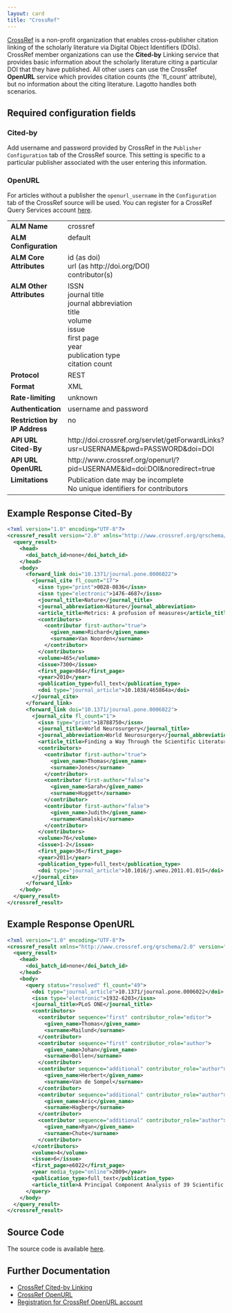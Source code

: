 ```yaml
---
layout: card
title: "CrossRef"
---
```


[CrossRef](http://www.crossref.org) is a non-profit organization that enables cross-publisher citation linking of the scholarly literature via Digital Object Identifiers (DOIs). CrossRef member organizations can use the **Cited-by** Linking service that provides basic information about the scholarly literature citing a particular DOI that they have published. All other users can use the CrossRef **OpenURL** service which provides citation counts (the `fl_count' attribute), but no information about the citing literature. Lagotto handles both scenarios.

## Required configuration fields

### Cited-by

Add username and password provided by CrossRef in the `Publisher Configuration` tab of the CrossRef source. This setting is specific to a particular publisher associated with the user entering this information.

### OpenURL

For articles without a publisher the `openurl_username` in the `Configuration` tab of the CrossRef source will be used. You can register for a CrossRef Query Services account [here](http://www.crossref.org/requestaccount/).

<table width=100% border="0" cellspacing="0" cellpadding="0">
<tbody>
<tr>
<td valign="top" width=30%><strong>ALM Name</strong></td>
<td valign="top" width=70%>crossref</td>
</tr>
<tr>
<td valign="top" width=20%><strong>ALM Configuration</strong></td>
<td valign="top" width=80%>default</td>
</tr>
<tr>
<td valign="top" width=20%><strong>ALM Core Attributes</strong></td>
<td valign="top" width=80%>id (as doi)<br/>url (as http://doi.org/DOI)<br/>contributor(s)</td>
</tr>
<td valign="top" width=20%><strong>ALM Other Attributes</strong></td>
<td valign="top" width=80%>ISSN<br/>journal title<br/>journal abbreviation<br/>title<br/>volume<br/>issue<br/>first page<br/>year<br/>publication type<br/>citation count</td>
</tr>
<tr>
<td valign="top" width=30%><strong>Protocol</strong></td>
<td valign="top" width=70%>REST</td>
</tr>
<tr>
<td valign="top" width=30%><strong>Format</strong></td>
<td valign="top" width=70%>XML</td>
</tr>
<tr>
<td valign="top" width=20%><strong>Rate-limiting</strong></td>
<td valign="top" width=80%>unknown</td>
</tr>
<tr>
<td valign="top" width=20%><strong>Authentication</strong></td>
<td valign="top" width=80%>username and password</td>
</tr>
<tr>
<td valign="top" width=20%><strong>Restriction by IP Address</strong></td>
<td valign="top" width=80%>no</td>
</tr>
<tr>
<td valign="top" width=20%><strong>API URL Cited-By</strong></td>
<td valign="top" width=80%>http://doi.crossref.org/servlet/getForwardLinks?usr=USERNAME&pwd=PASSWORD&doi=DOI</td>
</tr>
<tr>
<td valign="top" width=20%><strong>API URL OpenURL</strong></td>
<td valign="top" width=80%>http://www.crossref.org/openurl/?pid=USERNAME&id=doi:DOI&noredirect=true</td>
</tr>
<tr>
<td valign="top" width=20%><strong>Limitations</strong></td>
<td valign="top" width=80%>Publication date may be incomplete<br/>No unique identifiers for contributors</td>
</tr>
</tbody>
</table>

## Example Response Cited-By

```xml
<?xml version="1.0" encoding="UTF-8"?>
<crossref_result version="2.0" xmlns="http://www.crossref.org/qrschema/2.0" xmlns:xsi="http://www.w3.org/2001/XMLSchema-instance" xsi:schemaLocation="http://www.crossref.org/qrschema/2.0 http://www.crossref.org/qrschema/crossref_query_output2.0.xsd">
  <query_result>
    <head>
      <doi_batch_id>none</doi_batch_id>
    </head>
    <body>
      <forward_link doi="10.1371/journal.pone.0006022">
        <journal_cite fl_count="17">
          <issn type="print">0028-0836</issn>
          <issn type="electronic">1476-4687</issn>
          <journal_title>Nature</journal_title>
          <journal_abbreviation>Nature</journal_abbreviation>
          <article_title>Metrics: A profusion of measures</article_title>
          <contributors>
            <contributor first-author="true">
              <given_name>Richard</given_name>
              <surname>Van Noorden</surname>
            </contributor>
          </contributors>
          <volume>465</volume>
          <issue>7300</issue>
          <first_page>864</first_page>
          <year>2010</year>
          <publication_type>full_text</publication_type>
          <doi type="journal_article">10.1038/465864a</doi>
        </journal_cite>
      </forward_link>
      <forward_link doi="10.1371/journal.pone.0006022">
        <journal_cite fl_count="1">
          <issn type="print">18788750</issn>
          <journal_title>World Neurosurgery</journal_title>
          <journal_abbreviation>World Neurosurgery</journal_abbreviation>
          <article_title>Finding a Way Through the Scientific Literature: Indexes and Measures</article_title>
          <contributors>
            <contributor first-author="true">
              <given_name>Thomas</given_name>
              <surname>Jones</surname>
            </contributor>
            <contributor first-author="false">
              <given_name>Sarah</given_name>
              <surname>Huggett</surname>
            </contributor>
            <contributor first-author="false">
              <given_name>Judith</given_name>
              <surname>Kamalski</surname>
            </contributor>
          </contributors>
          <volume>76</volume>
          <issue>1-2</issue>
          <first_page>36</first_page>
          <year>2011</year>
          <publication_type>full_text</publication_type>
          <doi type="journal_article">10.1016/j.wneu.2011.01.015</doi>
        </journal_cite>
      </forward_link>
    </body>
  </query_result>
</crossref_result>
```

## Example Response OpenURL

```xml
<?xml version="1.0" encoding="UTF-8"?>
<crossref_result xmlns="http://www.crossref.org/qrschema/2.0" version="2.0" xmlns:xsi="http://www.w3.org/2001/XMLSchema-instance" xsi:schemaLocation="http://www.crossref.org/qrschema/2.0 http://www.crossref.org/schema/queryResultSchema/crossref_query_output2.0.xsd">
  <query_result>
    <head>
      <doi_batch_id>none</doi_batch_id>
    </head>
    <body>
      <query status="resolved" fl_count="49">
        <doi type="journal_article">10.1371/journal.pone.0006022</doi>
        <issn type="electronic">1932-6203</issn>
        <journal_title>PLoS ONE</journal_title>
        <contributors>
          <contributor sequence="first" contributor_role="editor">
            <given_name>Thomas</given_name>
            <surname>Mailund</surname>
          </contributor>
          <contributor sequence="first" contributor_role="author">
            <given_name>Johan</given_name>
            <surname>Bollen</surname>
          </contributor>
          <contributor sequence="additional" contributor_role="author">
            <given_name>Herbert</given_name>
            <surname>Van de Sompel</surname>
          </contributor>
          <contributor sequence="additional" contributor_role="author">
            <given_name>Aric</given_name>
            <surname>Hagberg</surname>
          </contributor>
          <contributor sequence="additional" contributor_role="author">
            <given_name>Ryan</given_name>
            <surname>Chute</surname>
          </contributor>
        </contributors>
        <volume>4</volume>
        <issue>6</issue>
        <first_page>e6022</first_page>
        <year media_type="online">2009</year>
        <publication_type>full_text</publication_type>
        <article_title>A Principal Component Analysis of 39 Scientific Impact Measures</article_title>
      </query>
    </body>
  </query_result>
</crossref_result>
```

## Source Code
The source code is available [here](https://github.com/lagotto/lagotto/blob/master/app/models/agents/cross_ref.rb).

## Further Documentation
* [CrossRef Cited-by Linking](http://www.crossref.org/citedby.html)
* [CrossRef OpenURL](http://help.crossref.org/#using_the_open_url_resolver)
* [Registration for CrossRef OpenURL account](http://www.crossref.org/requestaccount/)
